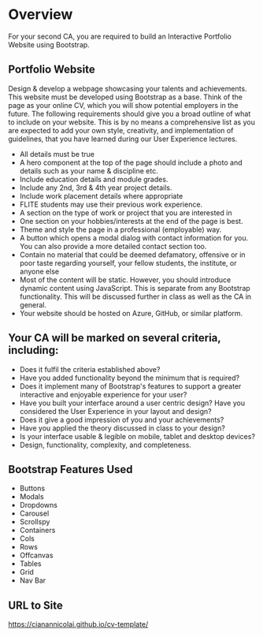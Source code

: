 # Overview
For your second CA, you are required to build an Interactive Portfolio Website using Bootstrap. 

## Portfolio Website

Design & develop a webpage showcasing your talents and achievements. This website must be developed using Bootstrap as a base. Think of the page as your online CV, which you will show potential employers in the future. 
The following requirements should give you a broad outline of what to include on your website. This is by no means a comprehensive list as you are expected to add your own style, creativity, and implementation of guidelines, that you have learned during our User Experience lectures. 
- All details must be true
- A hero component at the top of the page should include a photo and details such as your name & discipline etc.
- Include education details and module grades.
- Include any 2nd, 3rd & 4th year project details.
- Include work placement details where appropriate
- FLITE students may use their previous work experience.
- A section on the type of work or project that you are interested in
- One section on your hobbies/interests at the end of the page is best.
- Theme and style the page in a professional (employable) way.
- A button which opens a modal dialog with contact information for you. You can also provide a more detailed contact section too.
- Contain no material that could be deemed defamatory, offensive or in poor taste regarding yourself, your fellow students, the institute, or anyone else
- Most of the content will be static. However, you should introduce dynamic content using JavaScript. This is separate from any Bootstrap functionality. This will be discussed further in class as well as the CA in general.
- Your website should be hosted on Azure, GitHub, or similar platform.

## Your CA will be marked on several criteria, including:

-	Does it fulfil the criteria established above?
-	Have you added functionality beyond the minimum that is required?
-	Does it implement many of Bootstrap's features to support a greater interactive and enjoyable experience for your user?
-	Have you built your interface around a user centric design? Have you considered the User Experience in your layout and design?
-	Does it give a good impression of you and your achievements?
-	Have you applied the theory discussed in class to your design?
-	Is your interface usable & legible on mobile, tablet and desktop devices?
-	Design, functionality, complexity, and completeness.

## Bootstrap Features Used

- Buttons
- Modals
- Dropdowns
- Carousel
- Scrollspy
- Containers
- Cols
- Rows
- Offcanvas
- Tables
- Grid
- Nav Bar

## URL to Site

https://cianannicolai.github.io/cv-template/
